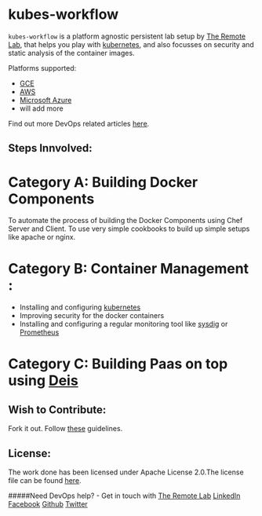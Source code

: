 # kubes-workflow

`kubes-workflow` is a platform agnostic persistent lab setup by [The Remote Lab][1], that helps you play with [kubernetes][6], and also focusses on security and static analysis of the container images.

Platforms supported:

- [GCE][7]
- [AWS][8]
- [Microsoft Azure][9]
- will add more

Find out more DevOps related articles [here][12].

## Steps Innvolved:

# Category A: Building Docker Components

 To automate the process of building the Docker Components using Chef Server and Client.
 To use very simple cookbooks to build up simple setups like apache or nginx.

# Category B: Container Management :

- Installing and configuring [kubernetes][13]
- Improving security for the docker containers
- Installing and configuring a regular monitoring tool like [sysdig][14] or [Prometheus][15]

# Category C: Building Paas on top using [Deis][16]

## Wish to Contribute:

Fork it out. Follow [these][10] guidelines.

## License:

The work done has been licensed under Apache License 2.0.The license file can be found [here][11].


#####Need DevOps help? - Get in touch with [The Remote Lab][1] 
[LinkedIn][2] [Facebook][3] [Github][4] [Twitter][5]


  [1]: http://theremotelab.io
  [2]: https://www.linkedin.com/company/the-remote-lab
  [3]: https://www.facebook.com/TheRemoteLab
  [4]: https://github.com/TheRemoteLab
  [5]: https://twitter.com/TheRemoteLab
  [6]: https://kubernetes.io
  [7]: https://cloud.google.com/compute/
  [8]: https://aws.amazon.com
  [9]: https://azure.microsoft.com
  [10]: https://guides.github.com/activities/contributing-to-open-source
  [11]: https://github.com/TheRemoteLab/kubes-workflow/blob/master/LICENSE
  [12]: http://theremotelab.io/blog
  [13]:https://kubernetes.io
  [14]:https://sysdig.com/
  [15]:http://prometheus.io/
  [16]:http://deis.io/
